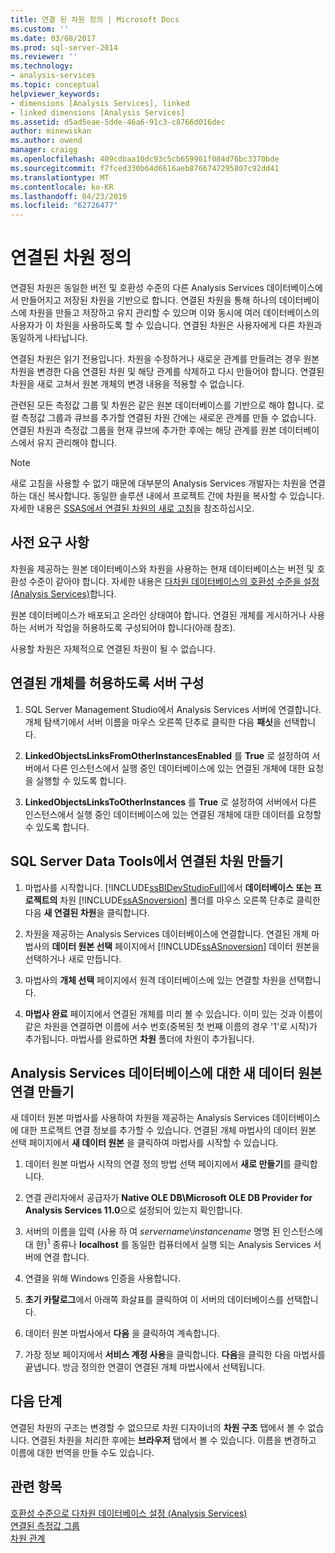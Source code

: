 ```yaml
---
title: 연결 된 차원 정의 | Microsoft Docs
ms.custom: ''
ms.date: 03/08/2017
ms.prod: sql-server-2014
ms.reviewer: ''
ms.technology:
- analysis-services
ms.topic: conceptual
helpviewer_keywords:
- dimensions [Analysis Services], linked
- linked dimensions [Analysis Services]
ms.assetid: d5ad5eae-5dde-46a6-91c3-c8766d016dec
author: minewiskan
ms.author: owend
manager: craigg
ms.openlocfilehash: 409cdbaa10dc93c5cb659961f084d76bc3370bde
ms.sourcegitcommit: f7fced330b64d6616aeb8766747295807c92dd41
ms.translationtype: MT
ms.contentlocale: ko-KR
ms.lasthandoff: 04/23/2019
ms.locfileid: "62726477"
---
```

# <a name="define-linked-dimensions"></a>연결된 차원 정의
  연결된 차원은 동일한 버전 및 호환성 수준의 다른 Analysis Services 데이터베이스에서 만들어지고 저장된 차원을 기반으로 합니다. 연결된 차원을 통해 하나의 데이터베이스에 차원을 만들고 저장하고 유지 관리할 수 있으며 이와 동시에 여러 데이터베이스의 사용자가 이 차원을 사용하도록 할 수 있습니다. 연결된 차원은 사용자에게 다른 차원과 동일하게 나타납니다.  
  
 연결된 차원은 읽기 전용입니다. 차원을 수정하거나 새로운 관계를 만들려는 경우 원본 차원을 변경한 다음 연결된 차원 및 해당 관계를 삭제하고 다시 만들어야 합니다. 연결된 차원을 새로 고쳐서 원본 개체의 변경 내용을 적용할 수 없습니다.  
  
 관련된 모든 측정값 그룹 및 차원은 같은 원본 데이터베이스를 기반으로 해야 합니다. 로컬 측정값 그룹과 큐브를 추가할 연결된 차원 간에는 새로운 관계를 만들 수 없습니다. 연결된 차원과 측정값 그룹을 현재 큐브에 추가한 후에는 해당 관계를 원본 데이터베이스에서 유지 관리해야 합니다.  
  
> [!NOTE]  
>  새로 고침을 사용할 수 없기 때문에 대부분의 Analysis Services 개발자는 차원을 연결하는 대신 복사합니다. 동일한 솔루션 내에서 프로젝트 간에 차원을 복사할 수 있습니다. 자세한 내용은 [SSAS에서 연결된 차원의 새로 고침](http://sqlblog.com/blogs/marco_russo/archive/2006/09/12/refresh-of-a-linked-dimension-in-ssas.aspx)을 참조하십시오.  
  
## <a name="prerequisites"></a>사전 요구 사항  
 차원을 제공하는 원본 데이터베이스와 차원을 사용하는 현재 데이터베이스는 버전 및 호환성 수준이 같아야 합니다. 자세한 내용은 [다차원 데이터베이스의 호환성 수준을 설정 &#40;Analysis Services&#41;](compatibility-level-of-a-multidimensional-database-analysis-services.md)합니다.  
  
 원본 데이터베이스가 배포되고 온라인 상태여야 합니다. 연결된 개체를 게시하거나 사용하는 서버가 작업을 허용하도록 구성되어야 합니다(아래 참조).  
  
 사용할 차원은 자체적으로 연결된 차원이 될 수 없습니다.  
  
## <a name="configure-server-to-allow-linked-objects"></a>연결된 개체를 허용하도록 서버 구성  
  
1.  SQL Server Management Studio에서 Analysis Services 서버에 연결합니다. 개체 탐색기에서 서버 이름을 마우스 오른쪽 단추로 클릭한 다음 **패싯**을 선택합니다.  
  
2.  **LinkedObjectsLinksFromOtherInstancesEnabled** 를 **True** 로 설정하여 서버에서 다른 인스턴스에서 실행 중인 데이터베이스에 있는 연결된 개체에 대한 요청을 실행할 수 있도록 합니다.  
  
3.  **LinkedObjectsLinksToOtherInstances** 를 **True** 로 설정하여 서버에서 다른 인스턴스에서 실행 중인 데이터베이스에 있는 연결된 개체에 대한 데이터를 요청할 수 있도록 합니다.  
  
## <a name="create-a-linked-dimension-in-sql-server-data-tools"></a>SQL Server Data Tools에서 연결된 차원 만들기  
  
1.  마법사를 시작합니다. [!INCLUDE[ssBIDevStudioFull](../../includes/ssbidevstudiofull-md.md)]에서 **데이터베이스 또는 프로젝트의** 차원 [!INCLUDE[ssASnoversion](../../includes/ssasnoversion-md.md)] 폴더를 마우스 오른쪽 단추로 클릭한 다음 **새 연결된 차원**을 클릭합니다.  
  
2.  차원을 제공하는 Analysis Services 데이터베이스에 연결합니다. 연결된 개체 마법사의 **데이터 원본 선택** 페이지에서 [!INCLUDE[ssASnoversion](../../includes/ssasnoversion-md.md)] 데이터 원본을 선택하거나 새로 만듭니다.  
  
3.  마법사의 **개체 선택** 페이지에서 원격 데이터베이스에 있는 연결할 차원을 선택합니다.  
  
4.  **마법사 완료** 페이지에서 연결된 개체를 미리 볼 수 있습니다. 이미 있는 것과 이름이 같은 차원을 연결하면 이름에 서수 번호(중복된 첫 번째 이름의 경우 '1'로 시작)가 추가됩니다. 마법사를 완료하면 **차원** 폴더에 차원이 추가됩니다.  
  
##  <a name="bkmk_CreateNew"></a> Analysis Services 데이터베이스에 대한 새 데이터 원본 연결 만들기  
 새 데이터 원본 마법사를 사용하여 차원을 제공하는 Analysis Services 데이터베이스에 대한 프로젝트 연결 정보를 추가할 수 있습니다. 연결된 개체 마법사의 데이터 원본 선택 페이지에서 **새 데이터 원본** 을 클릭하여 마법사를 시작할 수 있습니다.  
  
1.  데이터 원본 마법사 시작의 연결 정의 방법 선택 페이지에서 **새로 만들기**를 클릭합니다.  
  
2.  연결 관리자에서 공급자가 **Native OLE DB\Microsoft OLE DB Provider for Analysis Services 11.0**으로 설정되어 있는지 확인합니다.  
  
3.  서버의 이름을 입력 (사용 하 여 *servername*\\*instancename* 명명 된 인스턴스에 대 한)<sup>1</sup> 종류나 **localhost** 를 동일한 컴퓨터에서 실행 되는 Analysis Services 서버에 연결 합니다.  
  
4.  연결을 위해 Windows 인증을 사용합니다.  
  
5.  **초기 카탈로그**에서 아래쪽 화살표를 클릭하여 이 서버의 데이터베이스를 선택합니다.  
  
6.  데이터 원본 마법사에서 **다음** 을 클릭하여 계속합니다.  
  
7.  가장 정보 페이지에서 **서비스 계정 사용**을 클릭합니다. **다음**을 클릭한 다음 마법사를 끝냅니다. 방금 정의한 연결이 연결된 개체 마법사에서 선택됩니다.  
  
## <a name="next-steps"></a>다음 단계  
 연결된 차원의 구조는 변경할 수 없으므로 차원 디자이너의 **차원 구조** 탭에서 볼 수 없습니다. 연결된 차원을 처리한 후에는 **브라우저** 탭에서 볼 수 있습니다. 이름을 변경하고 이름에 대한 번역을 만들 수도 있습니다.  
  
## <a name="see-also"></a>관련 항목  
 [호환성 수준으로 다차원 데이터베이스 설정 &#40;Analysis Services&#41;](compatibility-level-of-a-multidimensional-database-analysis-services.md)   
 [연결된 측정값 그룹](linked-measure-groups.md)   
 [차원 관계](../multidimensional-models-olap-logical-cube-objects/dimension-relationships.md)  
  
  
